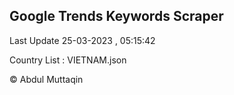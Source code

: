 

## Google Trends Keywords Scraper 
 
Last Update 25-03-2023 , 05:15:42

Country List :
VIETNAM.json



© Abdul Muttaqin 
